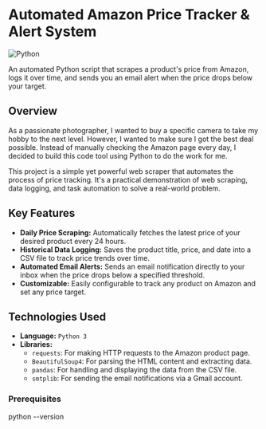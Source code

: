 # Automated Amazon Price Tracker & Alert System

![Python](https://img.shields.io/badge/python-3670A0?style=for-the-badge&logo=python&logoColor=ffdd54)

An automated Python script that scrapes a product's price from Amazon, logs it over time, and sends you an email alert when the price drops below your target.

## Overview

As a passionate photographer, I wanted to buy a specific camera to take my hobby to the next level. However, I wanted to make sure I got the best deal possible. Instead of manually checking the Amazon page every day, I decided to build this code tool  using Python to do the work for me.

This project is a simple yet powerful web scraper that automates the process of price tracking. It's a practical demonstration of web scraping, data logging, and task automation to solve a real-world problem.

## Key Features

- **Daily Price Scraping:** Automatically fetches the latest price of your desired product every 24 hours.
- **Historical Data Logging:** Saves the product title, price, and date into a CSV file to track price trends over time.
- **Automated Email Alerts:** Sends an email notification directly to your inbox when the price drops below a specified threshold.
- **Customizable:** Easily configurable to track any product on Amazon and set any price target.

## Technologies Used

- **Language:** `Python 3`
- **Libraries:**
    - `requests`: For making HTTP requests to the Amazon product page.
    - `BeautifulSoup4`: For parsing the HTML content and extracting data.
    - `pandas`: For handling and displaying the data from the CSV file.
    - `smtplib`: For sending the email notifications via a Gmail account.


### Prerequisites

python --version

